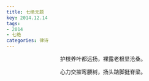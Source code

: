 ```yaml
---
title: 七绝无题
key: 2014.12.14
tags: 
- 2014
- 七绝
categories: 律诗
---
```


<p align="center">护枝养叶都远扬，裸露老根显沧桑。
</p>
<p align="center">心力交摧弯腰树，扬头踮脚挺脊梁。
</p>
